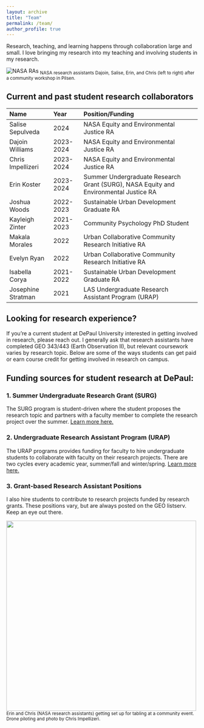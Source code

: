 ```yaml
---
layout: archive
title: "Team"
permalink: /team/
author_profile: true
---
```

Research, teaching, and learning happens through collaboration large and small. I love bringing my research into my teaching and involving students in my research.

![NASA RAs](https://mstuhlmacher.github.io/files/IMG_0865_crop.jpg)
<sub> NASA research assistants Dajoin, Salise, Erin, and Chris (left to right) after a community workshop in Pilsen. </sub>

## Current and past student research collaborators 
| Name                   | Year        | Position/Funding                           |
|:-----------------------|:------------|:-------------------------------------------|
| Salise Sepulveda       | 2024        | NASA Equity and Environmental Justice RA   |
| Dajoin Williams        | 2023-2024   | NASA Equity and Environmental Justice RA   |
| Chris Impellizeri      | 2023-2024   | NASA Equity and Environmental Justice RA   |
| Erin Koster            | 2023-2024   | Summer Undergraduate Research Grant (SURG), NASA Equity and Environmental Justice RA |
| Joshua Woods           | 2022-2023   | Sustainable Urban Development Graduate RA  |
| Kayleigh Zinter        | 2021-2023   | Community Psychology PhD Student           |
| Makala Morales         | 2022        | Urban Collaborative Community Research Initiative RA  |
| Evelyn Ryan            | 2022        | Urban Collaborative Community Research Initiative RA  |
| Isabella Corya         | 2021-2022   | Sustainable Urban Development Graduate RA             |
| Josephine Stratman     | 2021        | LAS Undergraduate Research Assistant Program (URAP)   |

## Looking for research experience?
If you’re a current student at DePaul University interested in getting involved in research, please reach out. I generally ask that research assistants have completed GEO 343/443 (Earth Observation II), but relevant coursework varies by research topic. Below are some of the ways students can get paid or earn course credit for getting involved in research on campus.
## Funding sources for student research at DePaul:
### 1. Summer Undergraduate Research Grant (SURG)
The SURG program is student-driven where the student proposes the research topic and partners with a faculty member to complete the research project over the summer. [Learn more here.](https://las.depaul.edu/student-resources/undergraduate-research/Pages/grant-programs.aspx) 

### 2. Undergraduate Research Assistant Program (URAP)
The URAP programs provides funding for faculty to hire undergraduate students to collaborate with faculty on their research projects. There are two cycles every academic year, summer/fall and winter/spring. [Learn more here.](https://las.depaul.edu/faculty-and-staff/faculty-grants-fellowships/Pages/grant-programs.aspx) 

### 3. Grant-based Research Assistant Positions
I also hire students to contribute to research projects funded by research grants. These positions vary, but are always posted on the GEO listserv. Keep an eye out there.

<img align = "left" src="https://mstuhlmacher.github.io/files/DJI_20240610102436_0044_D_crop.JPG" width="500" />
<sub> Erin and Chris (NASA research assistants) getting set up for tabling at a community event. Drone piloting and photo by Chris Impellizeri. </sub> 

